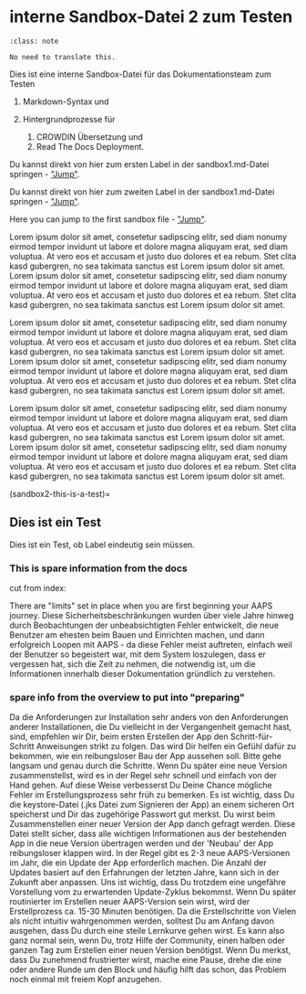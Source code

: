 # interne Sandbox-Datei 2 zum Testen

```{admonition} no need to translate this
:class: note

No need to translate this.
```

Dies ist eine interne Sandbox-Datei für das Dokumentationsteam zum Testen

1. Markdown-Syntax und

1. Hintergrundprozesse für
    1. CROWDIN Übersetzung und
    2. Read The Docs Deployment.

Du kannst direkt von hier zum ersten Label in der sandbox1.md-Datei springen - ["Jump"](sandbox1-this-is-a-test).

Du kannst direkt von hier zum zweiten Label in der sandbox1.md-Datei springen - ["Jump"](sandbox1-this-is-another-test).

Here you can jump to the first sandbox file - ["Jump"](../sandbox1.md).

Lorem ipsum dolor sit amet, consetetur sadipscing elitr, sed diam nonumy eirmod tempor invidunt ut labore et dolore magna aliquyam erat, sed diam voluptua. At vero eos et accusam et justo duo dolores et ea rebum. Stet clita kasd gubergren, no sea takimata sanctus est Lorem ipsum dolor sit amet. Lorem ipsum dolor sit amet, consetetur sadipscing elitr, sed diam nonumy eirmod tempor invidunt ut labore et dolore magna aliquyam erat, sed diam voluptua. At vero eos et accusam et justo duo dolores et ea rebum. Stet clita kasd gubergren, no sea takimata sanctus est Lorem ipsum dolor sit amet.

Lorem ipsum dolor sit amet, consetetur sadipscing elitr, sed diam nonumy eirmod tempor invidunt ut labore et dolore magna aliquyam erat, sed diam voluptua. At vero eos et accusam et justo duo dolores et ea rebum. Stet clita kasd gubergren, no sea takimata sanctus est Lorem ipsum dolor sit amet. Lorem ipsum dolor sit amet, consetetur sadipscing elitr, sed diam nonumy eirmod tempor invidunt ut labore et dolore magna aliquyam erat, sed diam voluptua. At vero eos et accusam et justo duo dolores et ea rebum. Stet clita kasd gubergren, no sea takimata sanctus est Lorem ipsum dolor sit amet.

Lorem ipsum dolor sit amet, consetetur sadipscing elitr, sed diam nonumy eirmod tempor invidunt ut labore et dolore magna aliquyam erat, sed diam voluptua. At vero eos et accusam et justo duo dolores et ea rebum. Stet clita kasd gubergren, no sea takimata sanctus est Lorem ipsum dolor sit amet. Lorem ipsum dolor sit amet, consetetur sadipscing elitr, sed diam nonumy eirmod tempor invidunt ut labore et dolore magna aliquyam erat, sed diam voluptua. At vero eos et accusam et justo duo dolores et ea rebum. Stet clita kasd gubergren, no sea takimata sanctus est Lorem ipsum dolor sit amet.

(sandbox2-this-is-a-test)=
## Dies ist ein Test

Dies ist ein Test, ob Label eindeutig sein müssen.

### This is spare information from the docs

cut from index:

There are "limits" set in place when you are first beginning your AAPS journey. Diese Sicherheitsbeschränkungen wurden über viele Jahre hinweg durch Beobachtungen der unbeabsichtigten Fehler entwickelt, die neue Benutzer am ehesten beim Bauen und Einrichten machen, und dann erfolgreich Loopen mit AAPS - da diese Fehler meist auftreten, einfach weil der Benutzer so begeistert war, mit dem System loszulegen, dass er vergessen hat, sich die Zeit zu nehmen, die notwendig ist, um die Informationen innerhalb dieser Dokumentation gründlich zu verstehen.


### spare info from the overview to put into "preparing"

Da die Anforderungen zur Installation sehr anders von den Anforderungen anderer Installationen, die Du vielleicht in der Vergangenheit gemacht hast, sind, empfehlen wir Dir, beim ersten Erstellen der App den Schritt-für-Schritt Anweisungen strikt zu folgen. Das wird Dir helfen ein Gefühl dafür zu bekommen, wie ein reibungsloser Bau der App aussehen soll. Bitte gehe langsam und genau durch die Schritte. Wenn Du später eine neue Version zusammenstellst, wird es in der Regel sehr schnell und einfach von der Hand gehen. Auf diese Weise verbesserst Du Deine Chance mögliche Fehler im Erstellungsprozess sehr früh zu bemerken. Es ist wichtig, dass Du die keystore-Datei (.jks Datei zum Signieren der App) an einem sicheren Ort speicherst und Dir das zugehörige Passwort gut merkst. Du wirst beim Zusammenstellen einer neuer Version der App danch gefragt werden. Diese Datei stellt sicher, dass alle wichtigen Informationen aus der bestehenden App in die neue Version übertragen werden und der 'Neubau' der App reibungsloser klappen wird. In der Regel gibt es 2-3 neue AAPS-Versionen im Jahr, die ein Update der App erforderlich machen. Die Anzahl der Updates basiert auf den Erfahrungen der letzten Jahre,  kann sich in der Zukunft aber anpassen. Uns ist wichtig, dass Du trotzdem eine ungefähre Vorstellung vom zu erwartenden Update-Zyklus bekommst. Wenn Du später routinierter im Erstellen neuer AAPS-Version sein wirst, wird der Erstellprozess ca. 15-30 Minuten benötigen. Da die Erstellschritte von Vielen als nicht intuitiv wahrgenommen werden, solltest Du am Anfang davon ausgehen, dass Du durch eine steile Lernkurve gehen wirst. Es kann also ganz normal sein, wenn Du, trotz Hilfe der Community, einen halben oder ganzen Tag zum Erstellen einer neuen Version benötigst. Wenn Du merkst, dass Du zunehmend frustrierter wirst, mache eine Pause, drehe die eine oder andere Runde um den Block und häufig hilft das schon, das Problem noch einmal mit freiem Kopf anzugehen. 
